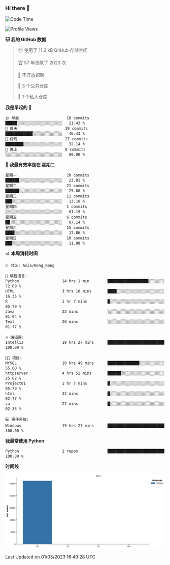 ### Hi there 👋

<!--
**Mrzqd/Mrzqd** is a ✨ _special_ ✨ repository because its `README.md` (this file) appears on your GitHub profile.

Here are some ideas to get you started:

- 🔭 I’m currently working on ...
- 🌱 I’m currently learning ...
- 👯 I’m looking to collaborate on ...
- 🤔 I’m looking for help with ...
- 💬 Ask me about ...
- 📫 How to reach me: ...
- 😄 Pronouns: ...
- ⚡ Fun fact: ...
-->
<!--START_SECTION:waka-->
![Code Time](http://img.shields.io/badge/Code%20Time-23%20hrs%2038%20mins-blue)

![Profile Views](http://img.shields.io/badge/%E4%B8%AA%E4%BA%BA%E8%B5%84%E6%96%99%E8%A7%82%E7%9C%8B%E6%AC%A1%E6%95%B0-25-blue)

**🐱 我的 GitHub 数据** 

> 📦  使用了 11.2 kB GitHub 存储空间 
 > 
> 🏆 57 年贡献了 2023 次
 > 
> 🚫 不开放招聘
 > 
> 📜 3 个公共仓库 
 > 
> 🔑 1 个私人仓库 
 > 
**我是早起的 🐤** 

```text
🌞 早晨                     18 commits          █████░░░░░░░░░░░░░░░░░░░░   21.43 % 
🌆 白天                     39 commits          ████████████░░░░░░░░░░░░░   46.43 % 
🌃 傍晚                     27 commits          ████████░░░░░░░░░░░░░░░░░   32.14 % 
🌙 晚上                     0 commits           ░░░░░░░░░░░░░░░░░░░░░░░░░   00.00 % 
```
📅 **我最有效率是在 星期二** 

```text
星期一                      20 commits          ██████░░░░░░░░░░░░░░░░░░░   23.81 % 
星期二                      21 commits          ██████░░░░░░░░░░░░░░░░░░░   25.00 % 
星期三                      11 commits          ███░░░░░░░░░░░░░░░░░░░░░░   13.10 % 
星期四                      1 commits           ░░░░░░░░░░░░░░░░░░░░░░░░░   01.19 % 
星期五                      6 commits           ██░░░░░░░░░░░░░░░░░░░░░░░   07.14 % 
星期六                      15 commits          ████░░░░░░░░░░░░░░░░░░░░░   17.86 % 
星期日                      10 commits          ███░░░░░░░░░░░░░░░░░░░░░░   11.90 % 
```


📊 **本周消耗时间** 

```text
🕑︎ 时区: Asia/Hong_Kong

💬 编程语言: 
Python                   14 hrs 1 min        ██████████████████░░░░░░░   72.09 % 
HTML                     3 hrs 10 mins       ████░░░░░░░░░░░░░░░░░░░░░   16.35 % 
R                        1 hr 7 mins         █░░░░░░░░░░░░░░░░░░░░░░░░   05.79 % 
Java                     22 mins             ░░░░░░░░░░░░░░░░░░░░░░░░░   01.94 % 
Text                     20 mins             ░░░░░░░░░░░░░░░░░░░░░░░░░   01.77 % 

🔥 编辑器: 
IntelliJ                 19 hrs 27 mins      █████████████████████████   100.00 % 

🐱‍💻 项目: 
MYSQL                    10 hrs 49 mins      ██████████████░░░░░░░░░░░   55.60 % 
httpserver               4 hrs 52 mins       ██████░░░░░░░░░░░░░░░░░░░   25.02 % 
Project01                1 hr 7 mins         █░░░░░░░░░░░░░░░░░░░░░░░░   05.79 % 
html                     32 mins             █░░░░░░░░░░░░░░░░░░░░░░░░   02.77 % 
za                       27 mins             █░░░░░░░░░░░░░░░░░░░░░░░░   02.33 % 

💻 操作系统: 
Windows                  19 hrs 27 mins      █████████████████████████   100.00 % 
```

**我最常使用 Python** 

```text
Python                   2 repos             █████████████████████████   100.00 % 
```



**时间线**

![Lines of Code chart](https://raw.githubusercontent.com/Mrzqd/Mrzqd/main/assets/bar_graph.png)


 Last Updated on 01/03/2023 16:49:28 UTC
<!--END_SECTION:waka-->
